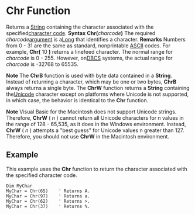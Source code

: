 
# Chr Function



Returns a [String](b8bdf64f-5920-1ae9-16d0-b26d09524a30.md) containing the character associated with the specified[character code](b8bdf64f-5920-1ae9-16d0-b26d09524a30.md).
 **Syntax**
 **Chr(**_charcode_**)**
The required  _charcode_[argument](b8bdf64f-5920-1ae9-16d0-b26d09524a30.md) is a[Long](b8bdf64f-5920-1ae9-16d0-b26d09524a30.md) that identifies a character.
 **Remarks**
Numbers from 0 - 31 are the same as standard, nonprintable [ASCII](b8bdf64f-5920-1ae9-16d0-b26d09524a30.md) codes. For example, **Chr(** 10 **)** returns a linefeed character. The normal range for _charcode_ is 0 - 255. However, on[DBCS](b8bdf64f-5920-1ae9-16d0-b26d09524a30.md) systems, the actual range for _charcode_ is -32768 to 65535.

 **Note**  The  **ChrB** function is used with byte data contained in a **String**. Instead of returning a character, which may be one or two bytes, **ChrB** always returns a single byte. The **ChrW** function returns a **String** containing the[Unicode](b8bdf64f-5920-1ae9-16d0-b26d09524a30.md) character except on platforms where Unicode is not supported, in which case, the behavior is identical to the **Chr** function.


 **Note**  Visual Basic for the Macintosh does not support Unicode strings. Therefore,  **ChrW** ( _n_ ) cannot return all Unicode characters for n values in the range of 128 - 65,535, as it does in the Windows environment. Instead, **ChrW** ( _n_ ) attempts a "best guess" for Unicode values n greater than 127. Therefore, you should not use **ChrW** in the Macintosh environment.


## Example

This example uses the  **Chr** function to return the character associated with the specified character code.


```
Dim MyChar
MyChar = Chr(65)    ' Returns A.
MyChar = Chr(97)    ' Returns a.
MyChar = Chr(62)    ' Returns >.
MyChar = Chr(37)    ' Returns %.


```


